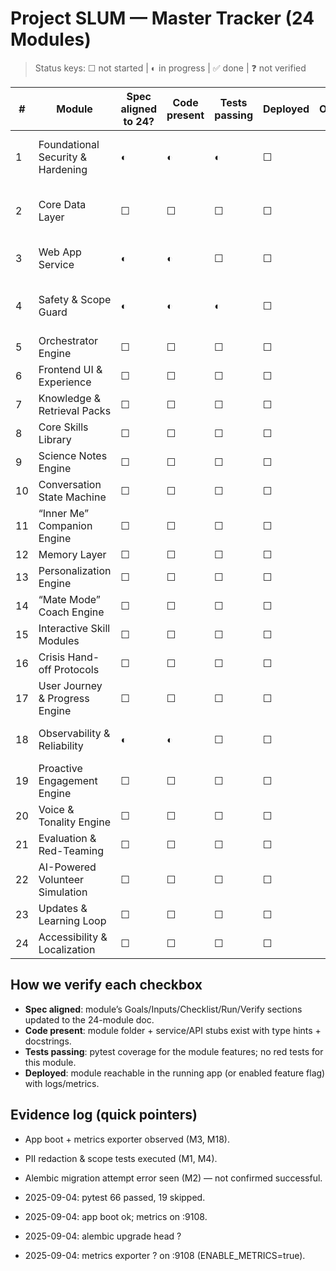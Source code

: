 # Project SLUM — Master Tracker (24 Modules)

> Status keys: ☐ not started | ◐ in progress | ✅ done | ❓ not verified

| # | Module | Spec aligned to 24? | Code present | Tests passing | Deployed | Owner | Notes |
|---|--------|---------------------|--------------|---------------|---------|-------|-------|
| 1 | Foundational Security & Hardening | ◐ | ◐ | ◐ | ☐ | | PII redaction + scope limiter in repo; expand threat model, headers, auth tests. |
| 2 | Core Data Layer | ☐ | ☐ | ☐ | ☐ | | Alembic migration not verified; ERD/index/backups pending. |
| 3 | Web App Service | ◐ | ◐ | ☐ | ☐ | | App boots; auth/CSP/HSTS and CI/CD not verified. |
| 4 | Safety & Scope Guard | ◐ | ◐ | ◐ | ☐ | | Risk/Scope/DEI present; crisp <50ms perf + crisis trigger checks pending. |
| 5 | Orchestrator Engine | ☐ | ☐ | ☐ | ☐ | | |
| 6 | Frontend UI & Experience | ☐ | ☐ | ☐ | ☐ | | |
| 7 | Knowledge & Retrieval Packs | ☐ | ☐ | ☐ | ☐ | | |
| 8 | Core Skills Library | ☐ | ☐ | ☐ | ☐ | | |
| 9 | Science Notes Engine | ☐ | ☐ | ☐ | ☐ | | |
| 10 | Conversation State Machine | ☐ | ☐ | ☐ | ☐ | | |
| 11 | “Inner Me” Companion Engine | ☐ | ☐ | ☐ | ☐ | | |
| 12 | Memory Layer | ☐ | ☐ | ☐ | ☐ | | |
| 13 | Personalization Engine | ☐ | ☐ | ☐ | ☐ | | |
| 14 | “Mate Mode” Coach Engine | ☐ | ☐ | ☐ | ☐ | | |
| 15 | Interactive Skill Modules | ☐ | ☐ | ☐ | ☐ | | |
| 16 | Crisis Hand-off Protocols | ☐ | ☐ | ☐ | ☐ | | |
| 17 | User Journey & Progress Engine | ☐ | ☐ | ☐ | ☐ | | |
| 18 | Observability & Reliability | ◐ | ◐ | ☐ | ☐ | | Metrics up; logs/alerts/retries/cache to verify. |
| 19 | Proactive Engagement Engine | ☐ | ☐ | ☐ | ☐ | | |
| 20 | Voice & Tonality Engine | ☐ | ☐ | ☐ | ☐ | | |
| 21 | Evaluation & Red-Teaming | ☐ | ☐ | ☐ | ☐ | | |
| 22 | AI-Powered Volunteer Simulation | ☐ | ☐ | ☐ | ☐ | | |
| 23 | Updates & Learning Loop | ☐ | ☐ | ☐ | ☐ | | |
| 24 | Accessibility & Localization | ☐ | ☐ | ☐ | ☐ | | |

## How we verify each checkbox
- **Spec aligned**: module’s Goals/Inputs/Checklist/Run/Verify sections updated to the 24-module doc.
- **Code present**: module folder + service/API stubs exist with type hints + docstrings.
- **Tests passing**: pytest coverage for the module features; no red tests for this module.
- **Deployed**: module reachable in the running app (or enabled feature flag) with logs/metrics.

## Evidence log (quick pointers)
- App boot + metrics exporter observed (M3, M18).
- PII redaction & scope tests executed (M1, M4).
- Alembic migration attempt error seen (M2) — not confirmed successful.

- 2025-09-04: pytest 66 passed, 19 skipped.
- 2025-09-04: app boot ok; metrics on :9108.
- 2025-09-04: alembic upgrade head ?
- 2025-09-04: metrics exporter ? on :9108 (ENABLE_METRICS=true).
